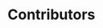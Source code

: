 <style>
/* 📱 Responsive grid and card size adjustments */
@media (max-width: 768px) {
  /* Make the grid 1 column on mobile */
  div[style*="grid-template-columns"] {
    grid-template-columns: 1fr !important;
    gap: 3rem !important;
    max-width: 95% !important;
    margin: 1rem auto !important;
  }

  /* Shrink ElectricCard size on mobile */
  .main-card {
    width: 300px !important;
    height: 400px !important;
  }

  /* Optional: smaller text & padding for better fit */
  .title {
    font-size: 22px !important;
  }
  .description {
    font-size: 14px !important;
  }
  .scrollbar-glass {
    font-size: 12px !important;
    padding: 6px 12px !important;
  }
}
</style>

# Contributors

<div style="display: grid; grid-template-columns: repeat(2, 1fr); gap: 3rem; margin: 2rem auto; max-width: 900px;">

<ElectricCard
  badge="Maintainer"
  image="https://res.cloudinary.com/dzgoq3ikq/image/upload/v1760699082/raj-cse_oqnehg.jpg"
  title="Raj Roy"
  role="Computer Science Engineer"
  description="Just a Techie"
  :links='[
    { "label": "GitHub", "url": "https://github.com/raj8664" },
    { "label": "LinkedIn", "url": "https://www.linkedin.com/in/royraj20/" },
    { "label": "Leetcode", "url": "https://leetcode.com/u/RkRoy/" },
    { "label": "Codeforces", "url": "https://codeforces.com/profile/CipherSphinx_Raj"},
    { "label": "Reddit", "url": "https://www.reddit.com/user/Ok-Environment3492" },
    { "label" : "monkeytype", "url" : "https://monkeytype.com/profile/Raj_Roy_1"} 
  ]'
/>

<ElectricCard
  badge="Collaborator"
  image="https://res.cloudinary.com/dzgoq3ikq/image/upload/v1760699084/kanika_a0irao.png"   
  title="Kanika punia"
  role="Between Syntax error and success!"
  description="From searching to riding innovation."
  :links='[
    { "label": "GitHub", "url": "https://github.com/KanikaPunia119" },
    { "label": "LinkedIn", "url": "https://www.linkedin.com/in/kanika-punia-5b15a5210/" },
    { "label": "Leetcode", "url": "https://leetcode.com/u/Kanika_Punia/" },
    { "label": "Codeforces", "url": "https://codeforces.com/profile/kanika119"},
    { "label" : "monkeytype", "url" : "https://monkeytype.com/profile/kanika119"} 
  ]'
/>

<ElectricCard
  badge="Collaborator"
  image="https://res.cloudinary.com/dzgoq3ikq/image/upload/v1760699082/nikhil_uguiec.jpg"
  title="Nikhil Sahani"
  role="CSE @NITS"
  description="Dream it. Believe it. Build it."
  :links='[
    { "label": "GitHub", "url": "https://github.com/nikhilsenju" },
    { "label": "LinkedIn", "url": "https://www.linkedin.com/in/nikhil-sahani-153947257/" },
    { "label": "Leetcode", "url": "https://leetcode.com/u/NICK_EL_03/" },
    { "label": "MonkeyType", "url" :"https://monkeytype.com/profile/NICK_EL_03"},
    { "label": "Codeforces", "url" :"https://codeforces.com/profile/KRISHN-ick"},
  ]' 
/>

<ElectricCard
  badge="Collaborator"
  image="https://res.cloudinary.com/dzgoq3ikq/image/upload/v1760699086/anil_sjtzyd.jpg"
  title="Anil Kumar"
  role=" Developer "
  description="Building tomorrow’s technology!"
  :links='[
    { "label": "GitHub", "url": "https://github.com/Aniljangir89" },
    { "label": "LinkedIn", "url": "https://www.linkedin.com/in/anil-kumar-364b7b280" },
    { "label": "Leetcode", "url": "https://leetcode.com/u/anilkumar89" },
    { "label": "monkeytype", "url": "https://monkeytype.com/profile/Aniljangir89" }
  ]'
/>

</div>
